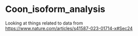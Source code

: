 # Coon_isoform_analysis
Looking at things related to data from https://www.nature.com/articles/s41587-023-01714-x#Sec24
